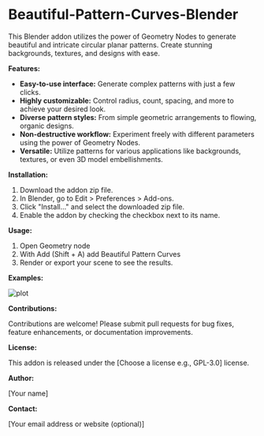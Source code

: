 # Beautiful-Pattern-Curves-Blender

This Blender addon utilizes the power of Geometry Nodes to generate beautiful and intricate circular planar patterns. Create stunning backgrounds, textures, and designs with ease.

**Features:**

* **Easy-to-use interface:** Generate complex patterns with just a few clicks.
* **Highly customizable:** Control radius, count, spacing, and more to achieve your desired look.
* **Diverse pattern styles:**  From simple geometric arrangements to flowing, organic designs. 
* **Non-destructive workflow:** Experiment freely with different parameters using the power of Geometry Nodes.
* **Versatile:** Utilize patterns for various applications like backgrounds, textures, or even 3D model embellishments.

**Installation:**

1. Download the addon zip file.
2. In Blender, go to Edit > Preferences > Add-ons.
3. Click "Install..." and select the downloaded zip file.
4. Enable the addon by checking the checkbox next to its name.

**Usage:**

1. Open Geometry node
2. With Add (Shift + A) add Beautiful Pattern Curves
4. Render or export your scene to see the results.

**Examples:**

![plot](./directory_1/directory_2/.../directory_n/plot.png)

**Contributions:**

Contributions are welcome! Please submit pull requests for bug fixes, feature enhancements, or documentation improvements.

**License:**

This addon is released under the [Choose a license e.g., GPL-3.0] license.

**Author:**

[Your name]

**Contact:**

[Your email address or website (optional)]
